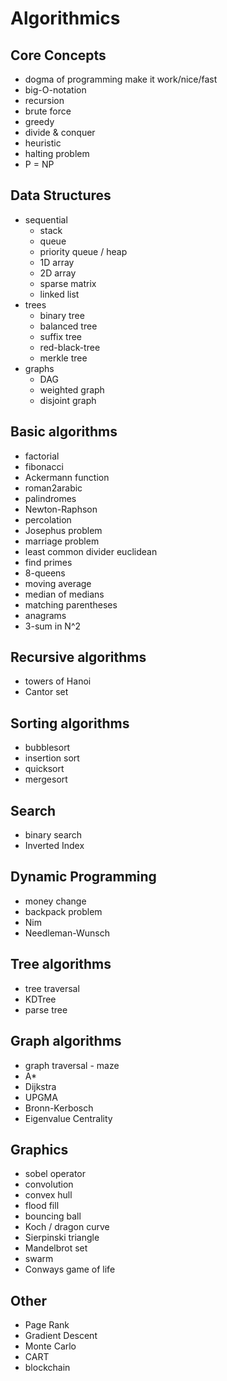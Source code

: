 
# Algorithmics

## Core Concepts

- dogma of programming make it work/nice/fast
- big-O-notation
- recursion
- brute force
- greedy
- divide & conquer
- heuristic
- halting problem
- P = NP

## Data Structures

- sequential
  - stack
  - queue
  - priority queue / heap
  - 1D array
  - 2D array
  - sparse matrix
  - linked list
- trees
  - binary tree
  - balanced tree
  - suffix tree
  - red-black-tree
  - merkle tree
- graphs
  - DAG
  - weighted graph
  - disjoint graph

## Basic algorithms

- factorial
- fibonacci
- Ackermann function
- roman2arabic
- palindromes
- Newton-Raphson
- percolation
- Josephus problem
- marriage problem
- least common divider euclidean
- find primes
- 8-queens
- moving average
- median of medians
- matching parentheses
- anagrams
- 3-sum in N^2

## Recursive algorithms

- towers of Hanoi
- Cantor set

## Sorting algorithms

- bubblesort
- insertion sort
- quicksort
- mergesort


## Search

- binary search
- Inverted Index

## Dynamic Programming

- money change
- backpack problem
- Nim
- Needleman-Wunsch

## Tree algorithms

- tree traversal
- KDTree
- parse tree

## Graph algorithms

- graph traversal - maze
- A*
- Dijkstra
- UPGMA
- Bronn-Kerbosch
- Eigenvalue Centrality

## Graphics

- sobel operator
- convolution
- convex hull
- flood fill
- bouncing ball
- Koch / dragon curve
- Sierpinski triangle
- Mandelbrot set
- swarm
- Conways game of life

## Other

- Page Rank
- Gradient Descent
- Monte Carlo
- CART
- blockchain